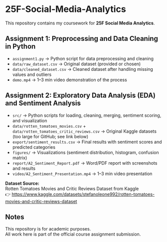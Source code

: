 ﻿# 25F-Social-Media-Analytics

This repository contains my coursework for **25F Social Media Analytics**.

## Assignment 1: Preprocessing and Data Cleaning in Python
- `assignment1.py` → Python script for data preprocessing and cleaning  
- `data/raw_dataset.csv` → Original dataset (provided or chosen)  
- `data/cleaned_dataset.csv` → Cleaned dataset after handling missing values and outliers  
- `demo.mp4` → 1–3 min video demonstration of the process  

## Assignment 2: Exploratory Data Analysis (EDA) and Sentiment Analysis
- `src/` → Python scripts for loading, cleaning, merging, sentiment scoring, and visualization  
- `data/rotten_tomatoes_movies.csv` + `data/rotten_tomatoes_critic_reviews.csv` → Original Kaggle datasets (too large for GitHub; see link below)  
- `export/sentiment_results.csv` → Final results with sentiment scores and predicted categories  
- `figures/` → Visualizations (sentiment distribution, histogram, confusion matrix)  
- `report/A2_Sentiment_Report.pdf` → Word/PDF report with screenshots and results  
- `video/A2_Sentiment_Presentation.mp4` → 1–3 min video presentation  

**Dataset Source:**  
Rotten Tomatoes Movies and Critic Reviews Dataset from Kaggle  
👉 <https://www.kaggle.com/datasets/stefanoleone992/rotten-tomatoes-movies-and-critic-reviews-dataset>

## Notes
This repository is for academic purposes.  
All work here is part of the official course assignment submission.


